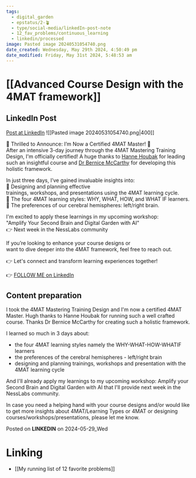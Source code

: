 ```yaml
---
tags:
  - digital_garden
  - epstatus/2-🪴
  - type/social-media/linkedIn-post-note
  - 12_fav_problems/continuous_learning
  - linkedin/processed
image: Pasted image 20240531054740.png
date_created: Wednesday, May 29th 2024, 4:50:49 pm
date_modified: Friday, May 31st 2024, 5:48:53 am
---
```

# [[Advanced Course Design with the 4MAT framework]]
## LinkedIn Post
[Post at LinkedIn](https://www.linkedin.com/posts/sebastiankamilli_thrilled-to-announce-im-now-a-certified-activity-7201839832229130240-beOH?utm_source=share&utm_medium=member_desktop)
![[Pasted image 20240531054740.png|400]]

  🚀 Thrilled to Announce: I’m Now a Certified 4MAT Master! 🚀  
After an intensive 3-day journey through the 4MAT Mastering Training Design, I'm officially certified! A huge thanks to [Hanne Houbak](https://www.linkedin.com/in/hanne-houbak-4aa5252/) for leading such an insightful course and [Dr Bernice McCarthy](https://www.linkedin.com/in/dr-bernice-mccarthy-71556415/) for developing this holistic framework.  
  
In just three days, I’ve gained invaluable insights into:  
🎨 Designing and planning effective  
trainings, workshops, and presentations using the 4MAT learning cycle.  
🌟 The four 4MAT learning styles: WHY, WHAT, HOW, and WHAT IF learners.  
🧠 The preferences of our cerebral hemispheres: left/right brain.  
  
I'm excited to apply these learnings in my upcoming workshop:  
"Amplify Your Second Brain and Digital Garden with AI"  
👉 Next week in the NessLabs community  
  
If you’re looking to enhance your course designs or  
want to dive deeper into the 4MAT framework, feel free to reach out.  
  
👉 Let's connect and transform learning experiences together!

👉 [FOLLOW ME on LinkedIn](https://www.linkedin.com/comm/mynetwork/discovery-see-all?usecase=PEOPLE_FOLLOWS&followMember=sebastiankamilli)

## Content preparation
I took the 4MAT Mastering Training Design and I'm now a certified 4MAT Master. Hugh thanks to Hanne Houbak for running such a well crafted course. Thanks Dr Bernice McCarthy for creating such a holistic framework.

I learned so much in 3 days about:
+ the four 4MAT learning styles namely the WHY-WHAT-HOW-WHATIF learners
+ the preferences of the cerebral hemispheres - left/right brain
+ designing and planning trainings, workshops and presentation with the 4MAT learning cycle

And I'll already apply my learnings to my upcoming workshop: 
Amplify your Second Brain and Digital Garden with AI that I'll provide next week in the NessLabs community.

In case you need a helping hand with your course designs and/or would like to get more insights about 4MAT/Learning Types or 4MAT or designing courses/workshops/presentations, please let me know.


Posted on **LINKEDIN** on 2024-05-29_Wed
# Linking
+ [[My running list of 12 favorite problems]]